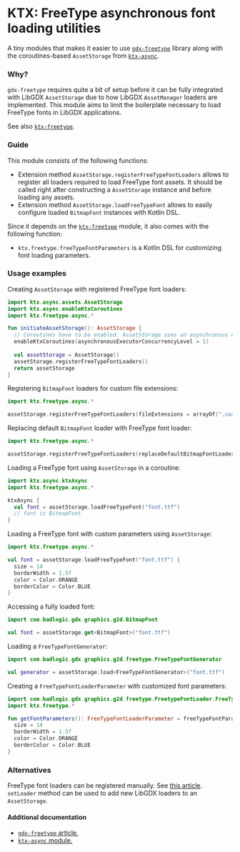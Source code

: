 # KTX: FreeType asynchronous font loading utilities

A tiny modules that makes it easier to use [`gdx-freetype`](https://github.com/libgdx/libgdx/wiki/Gdx-freetype) library
along with the coroutines-based `AssetStorage` from [`ktx-async`](../async).

### Why?

`gdx-freetype` requires quite a bit of setup before it can be fully integrated with LibGDX `AssetStorage` due to how
LibGDX `AssetManager` loaders are implemented. This module aims to limit the boilerplate necessary to load FreeType
fonts in LibGDX applications.

See also [`ktx-freetype`](../freetype).

### Guide

This module consists of the following functions:

* Extension method `AssetStorage.registerFreeTypeFontLoaders` allows to register all loaders required to load FreeType
font assets. It should be called right after constructing a `AssetStorage` instance and before loading any assets.
* Extension method `AssetStorage.loadFreeTypeFont` allows to easily configure loaded `BitmapFont` instances with Kotlin
DSL.

Since it depends on the [`ktx-freetype`](../freetype) module, it also comes with the following function:

* `ktx.freetype.freeTypeFontParameters` is a Kotlin DSL for customizing font loading parameters.

### Usage examples

Creating `AssetStorage` with registered FreeType font loaders:

```kotlin
import ktx.async.assets.AssetStorage
import ktx.async.enableKtxCoroutines
import ktx.freetype.async.*

fun initiateAssetStorage(): AssetStorage {
  // Coroutines have to be enabled. AssetStorage uses an asynchronous executor, so concurrency level has to be above 0.
  enableKtxCoroutines(asynchronousExecutorConcurrencyLevel = 1)
  
  val assetStorage = AssetStorage()
  assetStorage.registerFreeTypeFontLoaders()
  return assetStorage
}
```

Registering `BitmapFont` loaders for custom file extensions:

```kotlin
import ktx.freetype.async.*

assetStorage.registerFreeTypeFontLoaders(fileExtensions = arrayOf(".custom"))
```

Replacing default `BitmapFont` loader with FreeType font loader:

```kotlin
import ktx.freetype.async.*

assetStorage.registerFreeTypeFontLoaders(replaceDefaultBitmapFontLoader = true)
```

Loading a FreeType font using `AssetStorage` in a coroutine:

```kotlin
import ktx.async.ktxAsync
import ktx.freetype.async.*

ktxAsync {
  val font = assetStorage.loadFreeTypeFont("font.ttf")
  // font is BitmapFont
}
```

Loading a FreeType font with custom parameters using `AssetStorage`:

```kotlin
import ktx.freetype.async.*

val font = assetStorage.loadFreeTypeFont("font.ttf") {
  size = 14
  borderWidth = 1.5f
  color = Color.ORANGE
  borderColor = Color.BLUE
}
```

Accessing a fully loaded font:

```kotlin
import com.badlogic.gdx.graphics.g2d.BitmapFont

val font = assetStorage.get<BitmapFont>("font.ttf")
```

Loading a `FreeTypeFontGenerator`:

```kotlin
import com.badlogic.gdx.graphics.g2d.freetype.FreeTypeFontGenerator

val generator = assetStorage.load<FreeTypeFontGenerator>("font.ttf")
```

Creating a `FreeTypeFontLoaderParameter` with customized font parameters:

```kotlin
import com.badlogic.gdx.graphics.g2d.freetype.FreetypeFontLoader.FreeTypeFontLoaderParameter
import ktx.freetype.*

fun getFontParameters(): FreeTypeFontLoaderParameter = freeTypeFontParameters("font.ttf") {
  size = 14
  borderWidth = 1.5f
  color = Color.ORANGE
  borderColor = Color.BLUE
}
```

### Alternatives

FreeType font loaders can be registered manually. See
[this article](https://github.com/libgdx/libgdx/wiki/Managing-your-assets#loading-a-ttf-using-the-assethandler).
`setLoader` method can be used to add new LibGDX loaders to an `AssetStorage`.

#### Additional documentation

- [`gdx-freetype` article.](https://github.com/libgdx/libgdx/wiki/Gdx-freetype)
- [`ktx-async` module.](../async)
